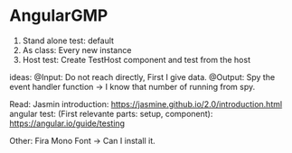 # AngularGMP

1. Stand alone test: default
2. As class: Every new instance
3. Host test: Create TestHost component and test from the host

ideas:
@Input: Do not reach directly, First I give data.
@Output: Spy the event handler function -> I know that number of running from spy. 

Read:
Jasmin introduction:
https://jasmine.github.io/2.0/introduction.html
angular test: (First relevante parts: setup, component):
https://angular.io/guide/testing

Other:
Fira Mono Font -> Can I install it.

